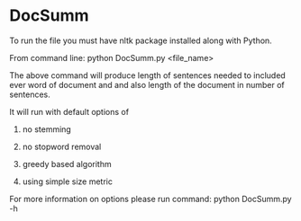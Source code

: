 # DocSumm
To run the file you must have nltk package installed along with Python.

From command line:
python DocSumm.py <file_name>

The above command will produce length of sentences needed to included ever word of document and and also length of the document in number of sentences.

It will run with default options of

1. no stemming

2. no stopword removal

3. greedy based algorithm

4. using simple size metric

For more information on options please run command: python DocSumm.py -h

